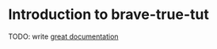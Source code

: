 # Introduction to brave-true-tut

TODO: write [great documentation](http://jacobian.org/writing/what-to-write/)
